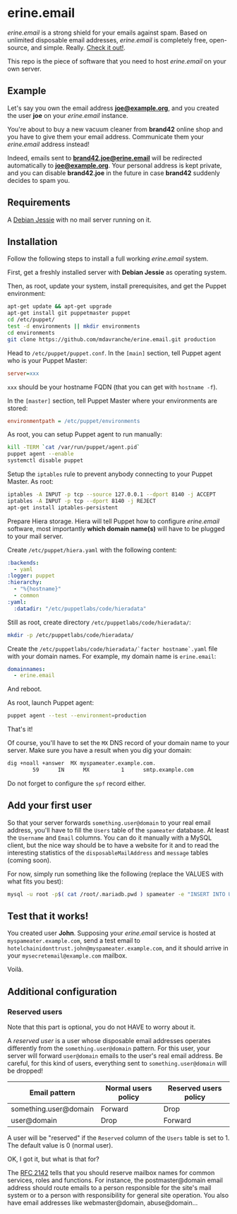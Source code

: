 # erine.email

*erine.email* is a strong shield for your emails against spam. Based on
unlimited disposable email addresses, *erine.email* is completely free,
open-source, and simple. Really. [Check it out!](https://erine.email).

This repo is the piece of software that you need to host
*erine.email* on your own server.

## Example

Let's say you own the email address **joe@example.org**,
and you created the user **joe** on your *erine.email* instance.

You're about to buy a new vacuum cleaner from **brand42** online shop
and you have to give them your email address.
Communicate them your *erine.email* address instead!

Indeed, emails sent to **brand42.joe@erine.email** will be redirected
automatically to **joe@example.org**. Your personal address is kept private,
and you can disable **brand42.joe** in the future in case **brand42** suddenly
decides to spam you.

## Requirements

A [Debian Jessie](https://www.debian.org/releases/jessie/) with no mail server
running on it.

## Installation

Follow the following steps to install a full working *erine.email* system.

First, get a freshly installed server with **Debian Jessie** as operating system.

Then, as root, update your system, install prerequisites,
and get the Puppet environment:

```bash
apt-get update && apt-get upgrade
apt-get install git puppetmaster puppet
cd /etc/puppet/
test -d environments || mkdir environments
cd environments
git clone https://github.com/mdavranche/erine.email.git production
```

Head to `/etc/puppet/puppet.conf`. In the `[main]` section, tell Puppet agent
who is your Puppet Master:

```ini
server=xxx
```

`xxx` should be your hostname FQDN (that you can get with `hostname -f`).

In the `[master]` section, tell Puppet Master where your environments
are stored:

```ini
environmentpath = /etc/puppet/environments
```

As root, you can setup Puppet agent to run manually:

```bash
kill -TERM `cat /var/run/puppet/agent.pid`
puppet agent --enable
systemctl disable puppet
```

Setup the `iptables` rule to prevent anybody connecting to your Puppet Master.
As root:

```bash
iptables -A INPUT -p tcp --source 127.0.0.1 --dport 8140 -j ACCEPT
iptables -A INPUT -p tcp --dport 8140 -j REJECT
apt-get install iptables-persistent
```

Prepare Hiera storage. Hiera will tell Puppet how to configure *erine.email*
software, most importantly **which domain name(s)** will have to be plugged
to your mail server.

Create `/etc/puppet/hiera.yaml` with the following content:

```yaml
:backends:
  - yaml
:logger: puppet
:hierarchy:
  - "%{hostname}"
  - common
:yaml:
  :datadir: "/etc/puppetlabs/code/hieradata"
```

Still as root, create directory ``/etc/puppetlabs/code/hieradata/``:

```bash
mkdir -p /etc/puppetlabs/code/hieradata/
```

Create the ``/etc/puppetlabs/code/hieradata/`facter hostname`.yaml``
file with your domain names. For example, my domain name is `erine.email`:

```yaml
domainnames:
  - erine.email
```

And reboot.

As root, launch Puppet agent:

```bash
puppet agent --test --environment=production
```

That's it!

Of course, you'll have to set the `MX` DNS record of your domain name to your
server. Make sure you have a result when you dig your domain:

```bash
dig +noall +answer  MX myspameater.example.com.
		59      IN  	MX       	1      smtp.example.com
```

Do not forget to configure the `spf` record either.

## Add your first user

So that your server forwards `something.user@domain` to your real email address,
you'll have to fill the `Users` table of the `spameater` database.
At least the `Username` and `Email` columns. You can do it manually
with a MySQL client, but the nice way should be to have a website for it
and to read the interesting statistics of the `disposableMailAddress` and
`message` tables (coming soon).

For now, simply run something like the following (replace the VALUES with
what fits you best):

```bash
mysql -u root -p$( cat /root/.mariadb.pwd ) spameater -e "INSERT INTO Users (Username,Email) VALUES('john','mysecretemail@example.com');"
```

## Test that it works!

You created user **John**. Supposing your *erine.email* service is hosted at `myspameater.example.com`,
send a test email to `hotelchainidonttrust.john@myspameater.example.com`,
and it should arrive in your `mysecretemail@example.com` mailbox.

Voilà.

## Additional configuration

### Reserved users

Note that this part is optional, you do not HAVE to worry about it.

A *reserved user* is a user whose disposable email addresses operates
differently from the `something.user@domain` pattern.
For this user, your server will forward `user@domain` emails to the user's real
email address.
Be careful, for this kind of users, everything
sent to `something.user@domain` will be dropped!

| Email pattern         |  Normal users policy |  Reserved users policy |
| --------------------- | -------------------- | ---------------------- |
| something.user@domain | Forward              | Drop                   |
| user@domain           | Drop                 | Forward                |

A user will be "reserved" if the `Reserved` column of the `Users` table
is set to 1. The default value is 0 (normal user).

OK, I got it, but what is that for?

The [RFC 2142](https://www.ietf.org/rfc/rfc2142.txt) tells that you should
reserve mailbox names for common services, roles and functions. For instance,
the postmaster@domain email address should route emails to a person responsible
for the site's mail system or to a person with responsibility for general site
operation. You also have email addresses like webmaster@domain, abuse@domain...

